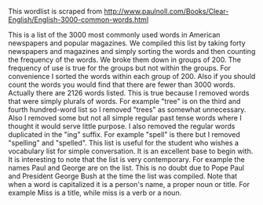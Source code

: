 This wordlist is scraped from http://www.paulnoll.com/Books/Clear-English/English-3000-common-words.html

This is a list of the 3000 most commonly used words in American newspapers and popular magazines. We compiled this list by taking forty newspapers and magazines and simply sorting the words and then counting the frequency of the words. We broke them down in groups of 200. The frequency of use is true for the groups but not within the groups. For convenience I sorted the words within each group of 200. Also if you should count the words you would find that there are fewer than 3000 words. Actually there are 2126 words listed. This is true because I removed words that were simply plurals of words. For example "tree" is on the third and fourth hundred-word list so I removed "trees" as somewhat unnecessary. Also I removed some but not all simple regular past tense words where I thought it would serve little purpose. I also removed the regular words duplicated in the "ing" suffix. For example "spell" is there but I removed "spelling" and "spelled". This list is useful for the student who wishes a vocabulary list for simple conversation. It is an excellent base to begin with. It is interesting to note that the list is very contemporary. For example the names Paul and George are on the list. This is no doubt due to Pope Paul and President George Bush at the time the list was compiled. Note that when a word is capitalized it is a person's name, a proper noun or title. For example Miss is a title, while miss is a verb or a noun.
